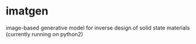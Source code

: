 # imatgen
image-based generative model for inverse design of solid state materials (currently running on python2)
